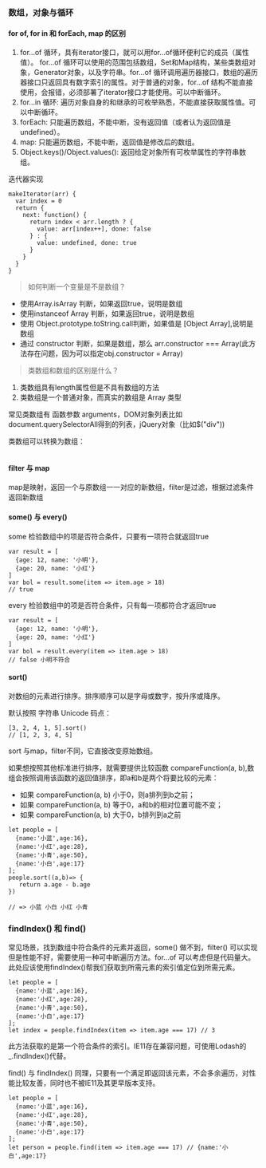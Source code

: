 ### 数组，对象与循环

####  for of, for in 和 forEach, map 的区别
1. for...of 循环，具有iterator接口，就可以用for...of循环便利它的成员（属性值）。
for...of 循环可以使用的范围包括数组，Set和Map结构，某些类数组对象，Generator对象，以及字符串。for...of 循环调用遍历器接口，数组的遍历器接口只返回具有数字索引的属性。对于普通的对象，for...of 结构不能直接使用，会报错，必须部署了iterator接口才能使用。可以中断循环。
2. for...in 循环: 遍历对象自身的和继承的可枚举熟悉，不能直接获取属性值。可以中断循环。
3. forEach: 只能遍历数组，不能中断，没有返回值（或者认为返回值是undefined）。
4. map: 只能遍历数组，不能中断，返回值是修改后的数组。
5. Object.keys()/Object.values(): 返回给定对象所有可枚举属性的字符串数组。

迭代器实现
```
makeIterator(arr) {
  var index = 0
  return {
    next: function() {
      return index < arr.length ? {
        value: arr[index++], done: false
      } : {
        value: undefined, done: true
      }
    }
  }
}
```

> 如何判断一个变量是不是数组？
* 使用Array.isArray 判断，如果返回true，说明是数组
* 使用instanceof Array 判断，如果返回true，说明是数组
* 使用 Object.prototype.toString.call判断，如果值是 [Object Array],说明是数组
* 通过 constructor 判断，如果是数组，那么 arr.constructor === Array(此方法存在问题，因为可以指定obj.constructor = Array)

> 类数组和数组的区别是什么？
1. 类数组具有length属性但是不具有数组的方法
2. 类数组是一个普通对象，而真实的数组是 Array 类型

常见类数组有 函数参数 arguments，DOM对象列表比如document.querySelectorAll得到的列表，jQuery对象（比如$("div"))

类数组可以转换为数组：
```

```

#### filter 与 map
map是映射，返回一个与原数组一一对应的新数组，filter是过滤，根据过滤条件返回新数组

#### some() 与 every()
some 检验数组中的项是否符合条件，只要有一项符合就返回true
```
var result = [
  {age: 12, name: '小明'},
  {age: 20, name: '小红'}
]
var bol = result.some(item => item.age > 18)
// true
```
every 检验数组中的项是否符合条件，只有每一项都符合才返回true
```
var result = [
  {age: 12, name: '小明'},
  {age: 20, name: '小红'}
]
var bol = result.every(item => item.age > 18)
// false 小明不符合
```
#### sort()
对数组的元素进行排序。排序顺序可以是字母或数字，按升序或降序。

默认按照 字符串 Unicode 码点：
```
[3, 2, 4, 1, 5].sort()
// [1, 2, 3, 4, 5]
```
sort 与map，filter不同，它直接改变原始数组。

如果想按照其他标准进行排序，就需要提供比较函数 compareFunction(a, b),数组会按照调用该函数的返回值排序，即a和b是两个将要比较的元素：
* 如果 compareFunction(a, b) 小于0，则a排列到b之前；
* 如果 compareFunction(a, b) 等于0，a和b的相对位置可能不变；
* 如果 compareFunction(a, b) 大于0，b排列到a之前
```
let people = [
  {name:'小蓝',age:16},
  {name:'小红',age:28},
  {name:'小青',age:50},
  {name:'小白',age:17}
];
people.sort((a,b)=> {
   return a.age - b.age
})

// => 小蓝 小白 小红 小青

```
### findIndex() 和 find()
常见场景，找到数组中符合条件的元素并返回，some() 做不到，filter() 可以实现但是性能不好，需要使用一种可中断遍历方法。for...of 可以考虑但是代码量大。此处应该使用findIndex()帮我们获取到所需元素的索引值定位到所需元素。

```
let people = [
  {name:'小蓝',age:16},
  {name:'小红',age:28},
  {name:'小青',age:50},
  {name:'小白',age:17}
];
let index = people.findIndex(item => item.age === 17) // 3
```
此方法获取的是第一个符合条件的索引。IE11存在兼容问题，可使用Lodash的_.findIndex()代替。

find() 与 findIndex() 同理，只要有一个满足即返回该元素，不会多余遍历，对性能比较友善，同时也不被IE11及其更早版本支持。
```
let people = [
  {name:'小蓝',age:16},
  {name:'小红',age:28},
  {name:'小青',age:50},
  {name:'小白',age:17}
];
let person = people.find(item => item.age === 17) // {name:'小白',age:17}
```
